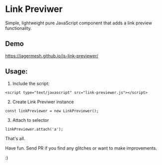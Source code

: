 # Link Previwer

Simple, lightweight pure JavaScript component that adds a link preview functionality.

## Demo

https://jagermesh.github.io/js-link-previewer/

## Usage:

1) Include the script:

~~~
<script type="text/javascript" src="link-previewer.js"></script>
~~~

2) Create Link Previwer instance

~~~
const linkPreviewer = new LinkPreviewer();
~~~

3) Attach to selector

~~~
linkPreviewer.attach('a');
~~~

That's all.

Have fun. Send PR if you find any glitches or want to make improvements.

:)
